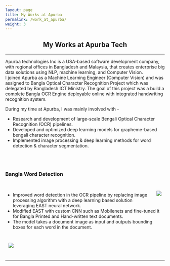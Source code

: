 ```yaml
---
layout: page
title: My Works at Apurba
permalink: /work_at_apurba/
weight: 3
---
```

<div align="center">
<h2><b>My Works</b> at Apurba Tech</h2>
</div>
<hr/>
<h7 style="text-align: justify;">Apurba technologies Inc is a USA-based software development company, with regional offices in Bangladesh and Malaysia, that creates enterprise big data solutions using NLP, machine learning, and Computer Vision.
</h7>
<br/>
<h7 style="text-align: justify;">I joined Apurba as a Machine Learning Engineer (Computer Vision) and was assigned to Bangla Optical Character Recognition Project which was delegated by Bangladesh ICT Ministry. The goal of this project was a build a complete Bangla OCR Engine deployable online with integrated handwriting recognition system.
</h7>
<br/>

During my time at Apurba, I was mainly involved with -
<br/>
<ul>
  <li>Research and development of large-scale Bengali Optical Character Recognition (OCR) pipelines.</li>
  <li>Developed and optimized deep learning models for grapheme-based bengali character recognition.</li>
  <li>Implemented image processing & deep learning methods for word detection & character segmentation.</li>
</ul>


<br/>
<br/>

<!-- <left_right>
<span><h3 align="left"><b>Publications</b></h3></span>
<span>{% include elements/button_nt.html link="https://orcid.org/0000-0001-8246-632X" text="ORCID Profile" %}</span>
</left_right>
<div class="row">
{% include research/timeline.html %}
</div>

<br/>
<br/> -->

<h3 align="left"><b>Bangla Word Detection</b></h3>
<br/>
<img src="https://zahid58.github.io/images/work/apurba/east.jpg" align="right" hspace="10" vspace="10"/>
<p>
<ul>
  <li>Improved word detection in the OCR pipeline by replacing image processing algorithm with a deep learning based solution leveraging EAST neural network.</li>
  <li>Modified EAST with custom CNN such as Mobilenets and fine-tuned it for Bangla Printed and Hand-written text documents.</li>
  <li>The model takes a document image as input and outputs bounding boxes for each word in the document.</li><br/>
</ul>
</p>

<img src="https://zahid58.github.io/images/work/apurba/inputoutput.jpg" align="left" hspace="10" vspace="10"/>

<br/>


<br/>
<br/> 

<hr/>
